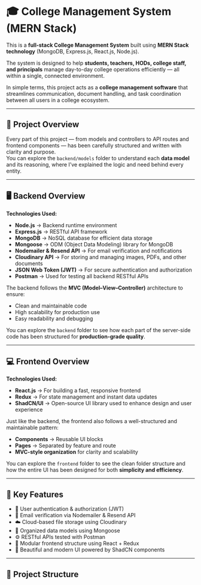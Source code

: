 # 🎓 College Management System (MERN Stack)

This is a **full-stack College Management System** built using **MERN Stack technology** (MongoDB, Express.js, React.js, Node.js).

The system is designed to help **students, teachers, HODs, college staff, and principals** manage day-to-day college operations efficiently — all within a single, connected environment.

In simple terms, this project acts as a **college management software** that streamlines communication, document handling, and task coordination between all users in a college ecosystem.

---

## 🧠 Project Overview

Every part of this project — from models and controllers to API routes and frontend components — has been carefully structured and written with clarity and purpose.  
You can explore the `backend/models` folder to understand each **data model** and its reasoning, where I’ve explained the logic and need behind every entity.

---

## 🖥️ Backend Overview

**Technologies Used:**
- **Node.js** → Backend runtime environment  
- **Express.js** → RESTful API framework  
- **MongoDB** → NoSQL database for efficient data storage  
- **Mongoose** → ODM (Object Data Modeling) library for MongoDB  
- **Nodemailer & Resend API** → For email verification and notifications  
- **Cloudinary API** → For storing and managing images, PDFs, and other documents  
- **JSON Web Token (JWT)** → For secure authentication and authorization  
- **Postman** → Used for testing all backend RESTful APIs  

The backend follows the **MVC (Model–View–Controller)** architecture to ensure:
- Clean and maintainable code  
- High scalability for production use  
- Easy readability and debugging  

You can explore the `backend` folder to see how each part of the server-side code has been structured for **production-grade quality**.

---

## 💻 Frontend Overview

**Technologies Used:**
- **React.js** → For building a fast, responsive frontend  
- **Redux** → For state management and instant data updates  
- **ShadCN/UI** → Open-source UI library used to enhance design and user experience  

Just like the backend, the frontend also follows a well-structured and maintainable pattern:
- **Components** → Reusable UI blocks  
- **Pages** → Separated by feature and route  
- **MVC-style organization** for clarity and scalability  

You can explore the `frontend` folder to see the clean folder structure and how the entire UI has been designed for both **simplicity and efficiency**.

---

## 🚀 Key Features

- 🔐 User authentication & authorization (JWT)
- 📧 Email verification via Nodemailer & Resend API
- ☁️ Cloud-based file storage using Cloudinary
- 🧾 Organized data models using Mongoose
- ⚙️ RESTful APIs tested with Postman
- 🧩 Modular frontend structure using React + Redux
- 🎨 Beautiful and modern UI powered by ShadCN components

---

## 📂 Project Structure
